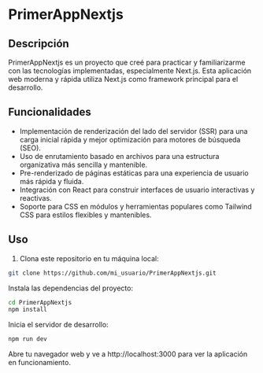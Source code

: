 # PrimerAppNextjs

## Descripción

PrimerAppNextjs es un proyecto que creé para practicar y familiarizarme con las tecnologías implementadas, especialmente Next.js. Esta aplicación web moderna y rápida utiliza Next.js como framework principal para el desarrollo.

## Funcionalidades

- Implementación de renderización del lado del servidor (SSR) para una carga inicial rápida y mejor optimización para motores de búsqueda (SEO).
- Uso de enrutamiento basado en archivos para una estructura organizativa más sencilla y mantenible.
- Pre-renderizado de páginas estáticas para una experiencia de usuario más rápida y fluida.
- Integración con React para construir interfaces de usuario interactivas y reactivas.
- Soporte para CSS en módulos y herramientas populares como Tailwind CSS para estilos flexibles y mantenibles.

## Uso

1. Clona este repositorio en tu máquina local:

```bash
git clone https://github.com/mi_usuario/PrimerAppNextjs.git
```

Instala las dependencias del proyecto:

```bash
cd PrimerAppNextjs
npm install
```
Inicia el servidor de desarrollo:
```bash
npm run dev
```

Abre tu navegador web y ve a http://localhost:3000 para ver la aplicación en funcionamiento.


